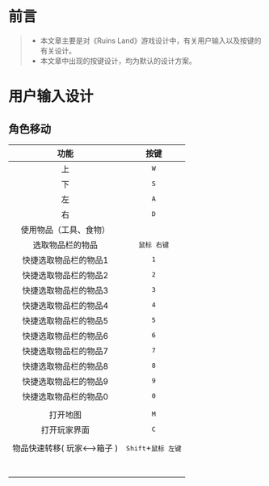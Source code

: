 # 前言

> - 本文章主要是对《Ruins Land》游戏设计中，有关用户输入以及按键的有关设计。
> - 本文章中出现的按键设计，均为默认的设计方案。

# 用户输入设计

## 角色移动

|            功能             |                 按键                  |
| :-------------------------: | :-----------------------------------: |
|             上              |             <kbd>W</kbd>              |
|             下              |             <kbd>S</kbd>              |
|             左              |             <kbd>A</kbd>              |
|             右              |             <kbd>D</kbd>              |
|   使用物品（工具、食物）    |                                       |
|      选取物品栏的物品       |         <kbd>鼠标 右键</kbd>          |
|    快捷选取物品栏的物品1    |             <kbd>1</kbd>              |
|    快捷选取物品栏的物品2    |             <kbd>2</kbd>              |
|    快捷选取物品栏的物品3    |             <kbd>3</kbd>              |
|    快捷选取物品栏的物品4    |             <kbd>4</kbd>              |
|    快捷选取物品栏的物品5    |             <kbd>5</kbd>              |
|    快捷选取物品栏的物品6    |             <kbd>6</kbd>              |
|    快捷选取物品栏的物品7    |             <kbd>7</kbd>              |
|    快捷选取物品栏的物品8    |             <kbd>8</kbd>              |
|    快捷选取物品栏的物品9    |             <kbd>9</kbd>              |
|    快捷选取物品栏的物品0    |             <kbd>0</kbd>              |
|                             |                                       |
|          打开地图           |             <kbd>M</kbd>              |
|        打开玩家界面         |             <kbd>C</kbd>              |
|                             |                                       |
| 物品快速转移( 玩家<—>箱子 ) | <kbd>Shift</kbd>+<kbd>鼠标 左键</kbd> |
|                             |                                       |
|                             |                                       |
|                             |                                       |
|                             |                                       |
|                             |                                       |
|                             |                                       |
|                             |                                       |